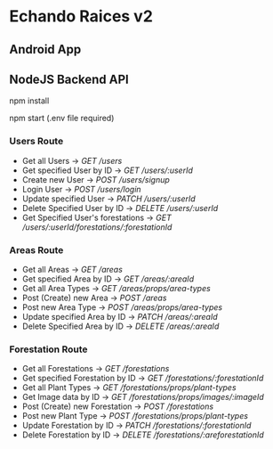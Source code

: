 # Echando Raices v2

## Android App

## NodeJS Backend API
npm install

npm start (.env file required)

### Users Route
* Get all Users                     ->  _GET /users_
* Get specified User by ID          ->  _GET /users/:userId_
* Create new User                   -> _POST /users/signup_
* Login User                        -> _POST /users/login_
* Update specified User             -> _PATCH /users/:userId_
* Delete Specified User by ID       -> _DELETE /users/:userId_
* Get Specified User's forestations -> _GET /users/:userId/forestations/:forestationId_

### Areas Route
* Get all Areas                     ->  _GET /areas_
* Get specified Area by ID          ->  _GET /areas/:areaId_
* Get all Area Types                ->  _GET /areas/props/area-types_
* Post (Create) new Area            -> _POST /areas_
* Post new Area Type                -> _POST /areas/props/area-types_
* Update specified Area by ID       -> _PATCH /areas/:areaId_
* Delete Specified Area by ID       -> _DELETE /areas/:areaId_

### Forestation Route
* Get all Forestations              ->  _GET /forestations_
* Get specified Forestation by ID   ->  _GET /forestations/:forestationId_
* Get all Plant Types               ->  _GET /forestations/props/plant-types_
* Get Image data by ID              -> _GET /forestations/props/images/:imageId_
* Post (Create) new Forestation     -> _POST /forestations_
* Post new Plant Type               -> _POST /forestations/props/plant-types_
* Update Forestation by ID          -> _PATCH /forestations/:forestationId_
* Delete Forestation by ID          -> _DELETE /forestations/:areforestationId_
